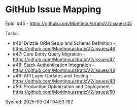 # GitHub Issue Mapping

Epic: #45 - https://github.com/Montinou/stratixV2/issues/45

Tasks:
- #46: Drizzle ORM Setup and Schema Definition - https://github.com/Montinou/stratixV2/issues/46
- #47: Core Entity Query Migration - https://github.com/Montinou/stratixV2/issues/47
- #48: Stack Authentication Integration - https://github.com/Montinou/stratixV2/issues/48
- #49: API Layer Updates and Testing - https://github.com/Montinou/stratixV2/issues/49
- #50: Production Optimization and Deployment - https://github.com/Montinou/stratixV2/issues/50

Synced: 2025-09-24T04:53:16Z